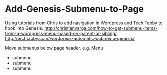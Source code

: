 # Add-Genesis-Submenu-to-Page

Using tutorials from Chris to add navigation in Wordpress and Tech Tabby to hook into Genesis.
http://christianvarga.com/how-to-get-submenu-items-from-a-wordpress-menu-based-on-parent-or-sibling/
http://techtabby.com/wordpress-automatic-submenu-genesis/

Move submenus below page header.
e.g.
Menu
- submenu
- submenu
- submenu
